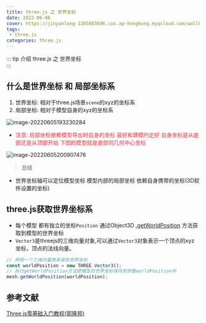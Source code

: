 ```yaml
---
title: three.js 之 世界坐标
date: 2022-06-06
cover: https://jinyanlong-1305883696.cos.ap-hongkong.myqcloud.com/wallhaven-nmkyk1.jpg
tags:
 - three.js
categories: three.js
---
```


::: tip 介绍
three.js 之 世界坐标 <br>
:::

<!-- more -->

## 什么是世界坐标 和 局部坐标系

1. 世界坐标: 相对于three.js场景`scene`的xyz的坐标系
2. 局部坐标: 相对于模型自身的xyz的坐标系

![image-20220605193230284](https://jinyanlong-1305883696.cos.ap-hongkong.myqcloud.com/image-20220605193230284.png)

* <font color =#ff3040>注意: 局部坐标依赖模型导出时自身的坐标 最好和建模约定好 自身坐标是从底部还是从顶部开始 下图的模型就是底部的几何中心坐标</font>

![image-20220605200907476](https://jinyanlong-1305883696.cos.ap-hongkong.myqcloud.com/image-20220605200907476.png)

> 总结

* 世界坐标轴可以定位模型坐标 模型内部的局部坐标 依赖自身携带的坐标(3D软件设置的坐标)

## three.js获取世界坐标系

* 每个模型 都有独立的坐标`Position` 通过Object3D [.getWorldPosition](https://threejs.org/docs/index.html?q=obj#api/zh/core/Object3D.getWorldPosition) 方法获取到模型的世界坐标
* `Vector3`是threejs的三维向量对象,可以通过`Vector3`对象表示一个顶点的xyz坐标，顶点的法线向量。

```js
// 声明一个三维向量用来保存世界坐标
const worldPosition = new THREE.Vector3();
// 执行getWorldPosition方法把模型的世界坐标保存到参数worldPosition中
mesh.getWorldPosition(worldPosition);
```

##  参考文献

[Three.js零基础入门教程(郭隆邦)](http://www.yanhuangxueyuan.com/Three.js/)
